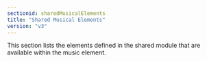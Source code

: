```yaml
---
sectionid: sharedMusicalElements
title: "Shared Musical Elements"
version: "v3"
---
```


This section lists the elements defined in the shared module that are available within the music element.
